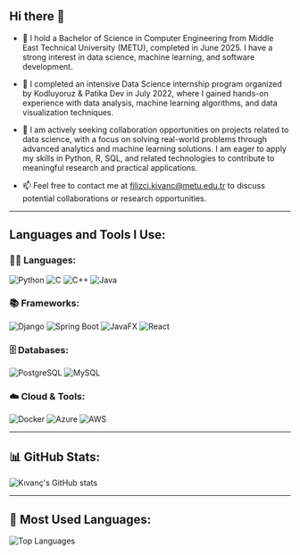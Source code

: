 ## Hi there 👋

- 🔭 I hold a Bachelor of Science in Computer Engineering from Middle East Technical University (METU), completed in June 2025. I have a strong interest in data science, machine learning, and software development.
  
- 🌱 I completed an intensive Data Science internship program organized by Kodluyoruz & Patika Dev in July 2022, where I gained hands-on experience with data analysis, machine learning algorithms, and data visualization techniques.
  
- 👯 I am actively seeking collaboration opportunities on projects related to data science, with a focus on solving real-world problems through advanced analytics and machine learning solutions. I am eager to apply my skills in Python, R, SQL, and related technologies to contribute to meaningful research and practical applications.
  
- 📫 Feel free to contact me at filizci.kivanc@metu.edu.tr to discuss potential collaborations or research opportunities.

________________________________________________________________________________________________________________________________

## Languages and Tools I Use:

### 🧑‍💻 Languages:
![Python](https://img.shields.io/badge/-Python-3776AB?style=flat-square&logo=python&logoColor=white)
![C](https://img.shields.io/badge/-C-A8B9CC?style=flat-square&logo=c&logoColor=white)
![C++](https://img.shields.io/badge/-C++-00599C?style=flat-square&logo=cplusplus&logoColor=white)
![Java](https://img.shields.io/badge/-Java-007396?style=flat-square&logo=java)

### 📚 Frameworks:
![Django](https://img.shields.io/badge/-Django-092E20?style=flat-square&logo=django)
![Spring Boot](https://img.shields.io/badge/-Spring_Boot-6DB33F?style=flat-square&logo=springboot&logoColor=white)
![JavaFX](https://img.shields.io/badge/-JavaFX-FF5733?style=flat-square&logo=openjdk&logoColor=white)
![React](https://img.shields.io/badge/-React-61DAFB?style=flat-square&logo=react&logoColor=black)


### 🗄️ Databases:
![PostgreSQL](https://img.shields.io/badge/-PostgreSQL-336791?style=flat-square&logo=postgresql)
![MySQL](https://img.shields.io/badge/-MySQL-4479A1?style=flat-square&logo=mysql&logoColor=white)

### ☁️ Cloud & Tools:
![Docker](https://img.shields.io/badge/-Docker-2496ED?style=flat-square&logo=docker&logoColor=white)
![Azure](https://img.shields.io/badge/-Azure-0089D6?style=flat-square&logo=microsoft-azure&logoColor=white)
![AWS](https://img.shields.io/badge/-AWS-FF9900?style=flat-square&logo=amazon-aws&logoColor=white)


________________________________________________________________________________________________________________________________

## 📊 GitHub Stats:
![Kıvanç's GitHub stats](https://github-readme-stats.vercel.app/api?username=kivancfk&show_icons=true&theme=radical)

________________________________________________________________________________________________________________________________

## 🧠 Most Used Languages:
![Top Languages](https://github-readme-stats.vercel.app/api/top-langs/?username=kivancfk&layout=compact&theme=radical)

